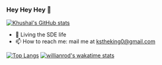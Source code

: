### Hey Hey Hey 👋  

[![Khushal's GitHub stats](https://github-readme-stats.vercel.app/api?username=khushal-sahni&show_icons=true&theme=vue&include_all_commits=true)](https://github.com/anuraghazra/github-readme-stats)


- 🔭 Living the SDE life
- 📫 How to reach me: mail me at kstheking0@gmail.com

[![Top Langs](https://github-readme-stats.vercel.app/api/top-langs/?username=khushal-sahni&layout=compact)](https://github.com/anuraghazra/github-readme-stats)
[![willianrod's wakatime stats](https://github-readme-stats.vercel.app/api/wakatime?username=kstheking&layout=compact)](https://github.com/anuraghazra/github-readme-stats)



